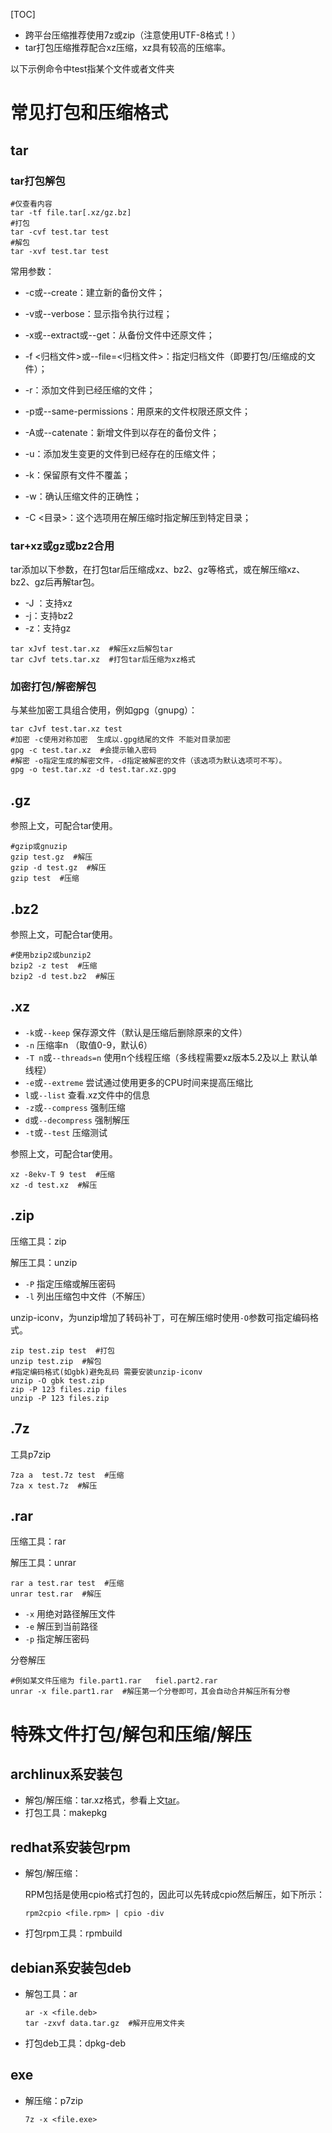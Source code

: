 [TOC]

- 跨平台压缩推荐使用7z或zip（注意使用UTF-8格式！）
- tar打包压缩推荐配合xz压缩，xz具有较高的压缩率。

以下示例命令中test指某个文件或者文件夹

# 常见打包和压缩格式

## tar

### tar打包解包

```shell
#仅查看内容
tar -tf file.tar[.xz/gz.bz]
#打包
tar -cvf test.tar test
#解包
tar -xvf test.tar test
```

常用参数：

- -c或--create：建立新的备份文件；

- -v或--verbose：显示指令执行过程；

- -x或--extract或--get：从备份文件中还原文件；

- -f <归档文件>或--file=<归档文件>：指定归档文件（即要打包/压缩成的文件）；

- -r：添加文件到已经压缩的文件；

- -p或--same-permissions：用原来的文件权限还原文件；

- -A或--catenate：新增文件到以存在的备份文件；

- -u：添加发生变更的文件到已经存在的压缩文件；

- -k：保留原有文件不覆盖；

- -w：确认压缩文件的正确性；

- -C <目录>：这个选项用在解压缩时指定解压到特定目录；

### tar+xz或gz或bz2合用

tar添加以下参数，在打包tar后压缩成xz、bz2、gz等格式，或在解压缩xz、bz2、gz后再解tar包。

- -J ：支持xz
- -j：支持bz2
- -z：支持gz

```shell
tar xJvf test.tar.xz  #解压xz后解包tar
tar cJvf tets.tar.xz  #打包tar后压缩为xz格式
```

### 加密打包/解密解包

与某些加密工具组合使用，例如gpg（gnupg）：

```shell
tar cJvf test.tar.xz test
#加密 -c使用对称加密  生成以.gpg结尾的文件 不能对目录加密
gpg -c test.tar.xz  #会提示输入密码
#解密 -o指定生成的解密文件，-d指定被解密的文件（该选项为默认选项可不写）。
gpg -o test.tar.xz -d test.tar.xz.gpg
```

## .gz

参照上文，可配合tar使用。

```shell
#gzip或gnuzip
gzip test.gz  #解压
gzip -d test.gz  #解压
gzip test  #压缩
```

## .bz2

参照上文，可配合tar使用。

```shell
#使用bzip2或bunzip2
bzip2 -z test  #压缩
bzip2 -d test.bz2  #解压
```

## .xz

- `-k`或`--keep`  保存源文件（默认是压缩后删除原来的文件） 
- `-n`  压缩率n （取值0-9，默认6）
- `-T n`或`--threads=n`  使用n个线程压缩（多线程需要xz版本5.2及以上  默认单线程）
- `-e`或`--extreme`  尝试通过使用更多的CPU时间来提高压缩比
- `l`或`--list`  查看.xz文件中的信息
- `-z`或`--compress`  强制压缩
- `d`或`--decompress`  强制解压
- `-t`或`--test`  压缩测试

参照上文，可配合tar使用。

```shell
xz -8ekv-T 9 test  #压缩
xz -d test.xz  #解压
```

## .zip

压缩工具：zip

解压工具：unzip

- `-P`  指定压缩或解压密码
- `-l`  列出压缩包中文件（不解压）

unzip-iconv，为unzip增加了转码补丁，可在解压缩时使用`-O`参数可指定编码格式。

```shell
zip test.zip test  #打包
unzip test.zip  #解包
#指定编码格式(如gbk)避免乱码 需要安装unzip-iconv
unzip -O gbk test.zip
zip -P 123 files.zip files
unzip -P 123 files.zip
```

## .7z

工具p7zip

```shell
7za a  test.7z test  #压缩
7za x test.7z  #解压
```

## .rar

压缩工具：rar

解压工具：unrar

```shell
rar a test.rar test  #压缩
unrar test.rar  #解压
```

- `-x`  用绝对路径解压文件
- `-e`  解压到当前路径
- `-p`  指定解压密码

分卷解压

```shell
#例如某文件压缩为 file.part1.rar   fiel.part2.rar
unrar -x file.part1.rar  #解压第一个分卷即可，其会自动合并解压所有分卷
```

# 特殊文件打包/解包和压缩/解压

## archlinux系安装包

- 解包/解压缩：tar.xz格式，参看上文[tar](#tar)。
- 打包工具：makepkg

## redhat系安装包rpm

- 解包/解压缩：

  RPM包括是使用cpio格式打包的，因此可以先转成cpio然后解压，如下所示：

  ```shell
  rpm2cpio <file.rpm> | cpio -div
  ```

- 打包rpm工具：rpmbuild

## debian系安装包deb

- 解包工具：ar

  ```shell
  ar -x <file.deb>
  tar -zxvf data.tar.gz  #解开应用文件夹
  ```

- 打包deb工具：dpkg-deb

## exe

- 解压缩：p7zip

  ```shell
  7z -x <file.exe>
  ```


